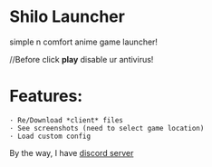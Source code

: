 # Shilo Launcher
simple n comfort anime game launcher!

//Before click **play** disable ur antivirus!

# Features:
```
· Re/Download *client* files
· See screenshots (need to select game location)
· Load custom config
```

By the way, I have [discord server](https://discord.gg/tAzAb75s)

